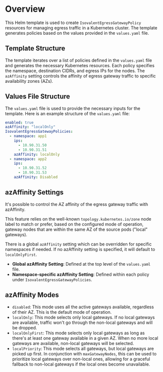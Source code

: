 # Overview

This Helm template is used to create `IsovalentEgressGatewayPolicy` resources for managing egress traffic in a Kubernetes cluster. The template generates policies based on the values provided in the `values.yaml` file.

## Template Structure

The template iterates over a list of policies defined in the `values.yaml` file and generates the necessary Kubernetes resources. Each policy specifies the namespace, destination CIDRs, and egress IPs for the nodes. The `azAffinity` setting controls the affinity of egress gateway traffic to specific availability zones (AZs).

## Values File Structure

The `values.yaml` file is used to provide the necessary inputs for the template. Here is an example structure of the `values.yaml` file:

```yaml
enabled: true
azAffinity: "localOnly"
IsovalentEgressGatewayPolicies:
  - namespace: app1
    ips:
      - 10.90.31.50
      - 10.90.31.51
    azAffinity: localOnly
  - namespace: app2
    ips:
      - 10.90.31.52
      - 10.90.31.53
    azAffinity: Disabled
```

## azAffinity Settings

It's possible to control the AZ affinity of the egress gateway traffic with azAffinity.

This feature relies on the well-known `topology.kubernetes.io/zone` node label to match or prefer, based on the configured mode of operation, gateway nodes that are within the same AZ of the source pods ("local" gateways).

There is a global `azAffinity` setting which can be overridden for specific namespaces if needed. If no azAffinity setting is specified, it will default to `localOnlyFirst`.

- **Global azAffinity Setting**: Defined at the top level of the `values.yaml` file.
- **Namespace-specific azAffinity Setting**: Defined within each policy under `IsovalentEgressGatewayPolicies`.

## azAffinity Modes

- `disabled`: This mode uses all the active gateways available, regardless of their AZ. This is the default mode of operation.
- `localOnly`: This mode selects only local gateways. If no local gateways are available, traffic won't go through the non-local gateways and will be dropped.
- `localOnlyFirst`: This mode selects only local gateways as long as there's at least one gateway available in a given AZ. When no more local gateways are available, non-local gateways will be selected.
- `localPriority`: This mode selects all gateways, but local gateways are picked up first. In conjunction with `maxGatewayNodes`, this can be used to prioritize local gateways over non-local ones, allowing for a graceful fallback to non-local gateways if the local ones become unavailable.
